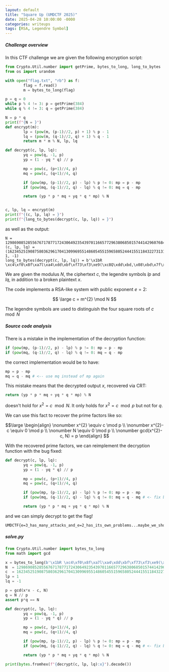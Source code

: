 ```yaml
---
layout: default
title: "Square Up (UMDCTF 2025)"
date: 2025-04-28 10:00:00 -0000
categories: writeups
tags: [RSA, Legendre Symbol]
---
```


##### Challenge overview

In this CTF challenge we are given the following encryption script:

```python
from Crypto.Util.number import getPrime, bytes_to_long, long_to_bytes
from os import urandom

with open("flag.txt", "rb") as f:
        flag = f.read()
        m = bytes_to_long(flag)

p = q = 0
while p % 4 != 3: p = getPrime(384)
while q % 4 != 3: q = getPrime(384)

N = p * q
print(f"{N = }")
def encrypt(m):
        lp = (pow(m, (p-1)//2, p) + 1) % p - 1
        lq = (pow(m, (q-1)//2, q) + 1) % q - 1
        return m * m % N, lp, lq

def decrypt(c, lp, lq):
        yq = pow(q, -1, p)
        yp = (1 - yq * q) // p

        mp = pow(c, (p+1)//4, p)
        mq = pow(c, (q+1)//4, q)

        if (pow(mp, (p-1)//2, p) - lp) % p != 0: mp = p - mp
        if (pow(mq, (q-1)//2, q) - lq) % q != 0: mq = q - mp

        return (yp * p * mq + yq * q * mp) % N


c, lp, lq = encrypt(m)
print(f"{(c, lp, lq) = }")
print(f"{long_to_bytes(decrypt(c, lp, lq)) = }")   
```

as well as the output:

```
N = 1298690852855676717877172430649235439701166577296380685015744142960768447038281361897617173145966407353660262643273693068083328108519398663073368426744653753236312330497119252304579628565448615356293308415969827357877088267274695333
(c, lp, lq) = (162345251908758036296170413099695514860545515965805244415511843227313118622229046299657295062100889503276740904118647336251473821440423216697485906153356736210597508871299190718706584361947325513349221296586217139380060755033205077, 1, -1)
long_to_bytes(decrypt(c, lp, lq)) = b'\x1bR \xc4\xf0\x8f\xa7l\xa4\xdd\xbf\xf73\xf3\xe9(\xc8Q\xdd\xbd,\x08\xbd\x7f\xafm\x9b\xbf\xa0\xbe\xd4)t\xd4e\xc0,J\xb8H\x93i\xea\xbcy\x9a7AA\xeb]q\xae\x00\xebJ(Y\x8a\xa4B\xdc\t(\x8b\xcef&@b\x91\x06Y~\x88m\xaf\x9bl\\\x12\xf2\x9f\xe1\x1f\x18q\x16\xd8\xb4\x9f$\x88%8\x0f'
```

We are given the modulus $N$, the ciphertext $c$, the legendre symbols $lp$ and $lq$, in addition to a broken plaintext $x$.

The code implements a RSA-like system with public exponent $e=2$:

$$
\large c = m^{2} \mod N
$$

The legendre symbols are used to distinguish the four square roots of $c \mod N$ 

##### Source code analysis

There is a mistake in the implementation of the decryption function:

```python
if (pow(mp, (p-1)//2, p) - lp) % p != 0: mp = p - mp
if (pow(mq, (q-1)//2, q) - lq) % q != 0: mq = q - mp
```

the correct implementation would be to have:

```python
mp = p - mp
mq = q - mq # <-- use mq instead of mp again
```

This mistake means that the decrypted output $x$, recovered via CRT:

```python
return (yp * p * mq + yq * q * mp) % N
```

doesn't hold for $x^{2} = c \mod N$. It only holds for $x^{2}=c \mod p$ but not for $q$.

We can use this fact to recover the prime factors like so:

$$\large
\begin{align}
\nonumber x^{2} \equiv c \mod p \\
\nonumber x^{2}- c \equiv 0 \mod p \\
\nonumber N \equiv 0 \mod p \\
\nonumber gcd(x^{2}-c, N) = p
\end{align}
$$

With the recovered prime factors, we can reimplement the decryption function with the bug fixed:

```python
def decrypt(c, lp, lq):
        yq = pow(q, -1, p)
        yp = (1 - yq * q) // p

        mp = pow(c, (p+1)//4, p)
        mq = pow(c, (q+1)//4, q)

        if (pow(mp, (p-1)//2, p) - lp) % p != 0: mp = p - mp
        if (pow(mq, (q-1)//2, q) - lq) % q != 0: mq = q - mq # <- fix bug

        return (yp * p * mq + yq * q * mp) % N
```

and we can simply decrypt to get the flag!

```
UMDCTF{e=3_has_many_attacks_and_e=2_has_its_own_problems...maybe_we_should_try_e=1_next?}
```

##### solve.py

```python
from Crypto.Util.number import bytes_to_long
from math import gcd

x = bytes_to_long(b'\x1bR \xc4\xf0\x8f\xa7l\xa4\xdd\xbf\xf73\xf3\xe9(\xc8Q\xdd\xbd,\x08\xbd\x7f\xafm\x9b\xbf\xa0\xbe\xd4)t\xd4e\xc0,J\xb8H\x93i\xea\xbcy\x9a7AA\xeb]q\xae\x00\xebJ(Y\x8a\xa4B\xdc\t(\x8b\xcef&@b\x91\x06Y~\x88m\xaf\x9bl\\\x12\xf2\x9f\xe1\x1f\x18q\x16\xd8\xb4\x9f$\x88%8\x0f')
N  = 1298690852855676717877172430649235439701166577296380685015744142960768447038281361897617173145966407353660262643273693068083328108519398663073368426744653753236312330497119252304579628565448615356293308415969827357877088267274695333
c  = 162345251908758036296170413099695514860545515965805244415511843227313118622229046299657295062100889503276740904118647336251473821440423216697485906153356736210597508871299190718706584361947325513349221296586217139380060755033205077
lp = 1
lq = -1

p = gcd(x*x - c, N)
q = N // p
assert p*q == N

def decrypt(c, lp, lq):
        yq = pow(q, -1, p)
        yp = (1 - yq * q) // p

        mp = pow(c, (p+1)//4, p)
        mq = pow(c, (q+1)//4, q)

        if (pow(mp, (p-1)//2, p) - lp) % p != 0: mp = p - mp
        if (pow(mq, (q-1)//2, q) - lq) % q != 0: mq = q - mq # <- fix bug

        return (yp * p * mq + yq * q * mp) % N

print(bytes.fromhex(f"{decrypt(c, lp, lq):x}").decode())
```

